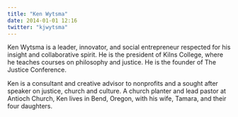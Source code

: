 ```yaml
---
title: "Ken Wytsma"
date: 2014-01-01 12:16
twitter: "kjwytsma"
---
```


Ken Wytsma is a leader, innovator, and social entrepreneur respected
for his insight and collaborative spirit. He is the president of Kilns
College, where he teaches courses on philosophy and justice. He is the
founder of The Justice Conference.  

Ken is a consultant and creative advisor to nonprofits and a sought
after speaker on justice, church and culture. A church planter and lead
pastor at Antioch Church, Ken lives in Bend, Oregon, with his wife,
Tamara, and their four daughters.
